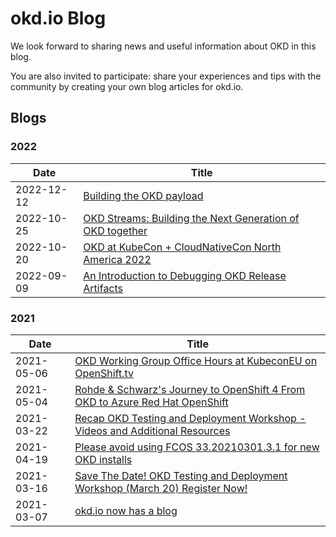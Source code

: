 # okd.io Blog

<!--- cSpell:ignore Kubecon Rohde Schwarz's -->

We look forward to sharing news and useful information about OKD in this blog.

You are also invited to participate: share your experiences and tips with the community by creating your own blog articles for okd.io.

## Blogs

### 2022

|Date        | Title |
|------------|-------|
| 2022-12-12 | [Building the OKD payload](blog/2022-12-12-Building-OKD-payload.md) |
| 2022-10-25 | [OKD Streams: Building the Next Generation of OKD together](blog/2022-10-25-OKD-Streams-Building-the-Next-Generation-of-OKD-together.md) |
| 2022-10-20 | [OKD at KubeCon + CloudNativeCon North America 2022](blog/2022-10-20-OKD-at-Kubecon-NA-Detroit.md) |
| 2022-09-09 | [An Introduction to Debugging OKD Release Artifacts](blog/2022-09-09-an-introduction-to-debugging-okd-release-artifacts.html.md) |

### 2021

|Date        | Title |
|------------|-------|
| 2021-05-06 | [OKD Working Group Office Hours at KubeconEU on OpenShift.tv](blog/2021-05-06-OKD-Office-Hours-at-KubeconEU-on-OpenShiftTV.html.md) |
| 2021-05-04 | [Rohde & Schwarz's Journey to OpenShift 4 From OKD to Azure Red Hat OpenShift](blog/2021-05-04-From-OKD-to-OpenShift-in-3-Years.html.md) |
| 2021-03-22 | [Recap OKD Testing and Deployment Workshop - Videos and Additional Resources](blog/2021-03-22-recap-okd-testing-deployment-workshop.html.md) |
| 2021-04-19 | [Please avoid using FCOS 33.20210301.3.1 for new OKD installs](blog/2021-03-19-please-avoid-using-fcos-33.20210301.3.1.html.md) |
| 2021-03-16 | [Save The Date! OKD Testing and Deployment Workshop (March 20) Register Now!](blog/2021-03-16-save-the-date-okd-testing-deployment-workshop.html.md) |
| 2021-03-07 | [okd.io now has a blog](blog/2021-03-07-new-blog.html.md) |
